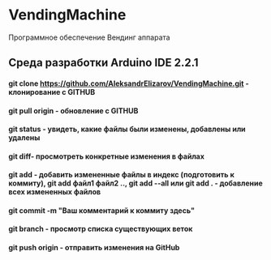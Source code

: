 # VendingMachine
Программное обеспечение Вендинг аппарата

## Среда разработки Arduino IDE 2.2.1

#### git clone https://github.com/AleksandrElizarov/VendingMachine.git - клонирование с GITHUB
#### git pull origin  - обновление с GITHUB
#### git status - увидеть, какие файлы были изменены, добавлены или удалены
#### git diff- просмотреть конкретные изменения в файлах
#### git add - добавить измененные файлы в индекс (подготовить к коммиту), git add файл1 файл2 .., git add --all или git add . - добавление всех измененных файлов
#### git commit -m "Ваш комментарий к коммиту здесь"
#### git branch - просмотр списка существующих веток
#### git push origin - отправить изменения на GitHub

